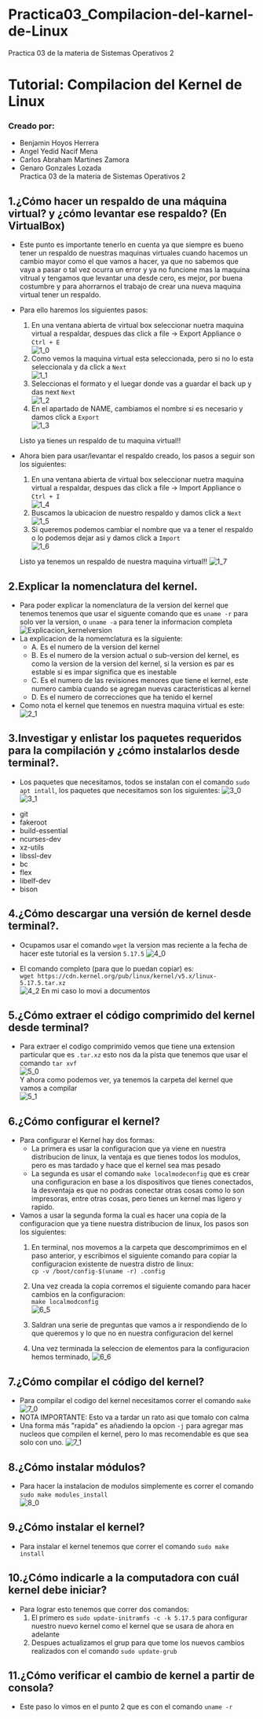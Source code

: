 # Practica03_Compilacion-del-karnel-de-Linux
Practica 03 de la materia de Sistemas Operativos 2
# Tutorial:  Compilacion del Kernel de Linux
### Creado por:
* Benjamin Hoyos Herrera 
* Angel Yedid Nacif Mena
* Carlos Abraham Martines Zamora
* Genaro Gonzales Lozada  
Practica 03 de la materia de Sistemas Operativos 2  


## 1.¿Cómo hacer un respaldo de una máquina virtual? y ¿cómo levantar ese respaldo? (En VirtualBox)    
* Este punto es importante tenerlo en cuenta ya que siempre es bueno tener un respaldo de nuestras maquinas virtuales cuando hacemos un cambio mayor como el que vamos a hacer, ya que no sabemos que vaya a pasar o tal vez ocurra un error y ya no funcione mas la maquina vitrual y tengamos que levantar una desde cero, es mejor, por buena costumbre y para ahorrarnos el trabajo de crear una nueva maquina virtual tener un respaldo.
* Para ello haremos los siguientes pasos:

    1. En una ventana abierta de virtual box seleccionar nuetra maquina virtual a respaldar, despues das click a file -> Export Appliance o ```Ctrl + E```      
    ![1_0](https://github.com/Benqui/Practica03_Compilacion-del-kernel-de-Linux/blob/main/Images/1_0.png)    
    2. Como vemos la maquina virtual esta seleccionada, pero si no lo esta seleccionala y da click a ```Next```    
    ![1_1](https://github.com/Benqui/Practica03_Compilacion-del-kernel-de-Linux/blob/main/Images/1_1.png)    
    3. Seleccionas el formato y el luegar donde vas a guardar el back up y das next ```Next```    
    ![1_2](https://github.com/Benqui/Practica03_Compilacion-del-kernel-de-Linux/blob/main/Images/1_2.png)    
    4. En el apartado de NAME, cambiamos el nombre si es necesario y damos click a ```Export```    
    ![1_3](https://github.com/Benqui/Practica03_Compilacion-del-kernel-de-Linux/blob/main/Images/1_3.png)    

    Listo ya tienes un respaldo de tu maquina virtual!!

* Ahora bien para usar/levantar el respaldo creado, los pasos a seguir son los siguientes:
    1. En una ventana abierta de virtual box seleccionar nuetra maquina virtual a respaldar, despues das click a file -> Import Appliance o ```Ctrl + I```      
    ![1_4](https://github.com/Benqui/Practica03_Compilacion-del-kernel-de-Linux/blob/main/Images/1_4.png)    
    2. Buscamos la ubicacion de nuestro respaldo y damos click a ```Next```    
    ![1_5](https://github.com/Benqui/Practica03_Compilacion-del-kernel-de-Linux/blob/main/Images/1_5.png)    
    3. Si queremos podemos cambiar el nombre que va a tener el respaldo o lo podemos dejar asi y damos click a ```Import```    
    ![1_6](https://github.com/Benqui/Practica03_Compilacion-del-kernel-de-Linux/blob/main/Images/1_6.png)    

    Listo ya tenemos un respaldo de nuestra maquina virtual!!
    ![1_7](https://github.com/Benqui/Practica03_Compilacion-del-kernel-de-Linux/blob/main/Images/1_7.png)


## 2.Explicar la nomenclatura del kernel.
* Para poder explicar la nomenclatura de la version del kernel que tenemos tenemos que usar el siguente comando que es   ```uname -r``` para solo ver la version, o ```uname -a``` para tener la informacion completa    
![Explicacion_kernelversion](https://github.com/Benqui/Practica03_Compilacion-del-kernel-de-Linux/blob/main/Images/2_0.png)
* La explicacion de la nomemclatura es la siguiente:
    - A. Es el numero de la version del kernel 
    - B. Es el numero de la version actual o sub-version del kernel, es como la version de la version del kernel, si la version es par es estable si es impar significa que es inestable
    - C. Es el numero de las revisiones menores que tiene el kernel, este numero cambia cuando se agregan nuevas caracteristicas al kernel
    - D. Es el numero de correcciones que ha tenido el kernel   
* Como nota el kernel que tenemos en nuestra maquina virtual es este:     
![2_1](https://github.com/Benqui/Practica03_Compilacion-del-kernel-de-Linux/blob/main/Images/2_1.png)


## 3.Investigar y enlistar los paquetes requeridos para la compilación y ¿cómo instalarlos desde terminal?.

* Los paquetes que necesitamos, todos se instalan con el comando ```sudo apt intall```, los paquetes que necesitamos son los siguientes:
![3_0](https://github.com/Benqui/Practica03_Compilacion-del-kernel-de-Linux/blob/main/Images/3_0.png)
![3_1](https://github.com/Benqui/Practica03_Compilacion-del-kernel-de-Linux/blob/main/Images/3_1.png)

- git
- fakeroot
- build-essential	
- ncurses-dev	
- xz-utils	
- libssl-dev	
- bc
- flex
- libelf-dev	
- bison

## 4.¿Cómo descargar una versión de kernel desde terminal?.
* Ocupamos usar el comando ```wget``` la version mas reciente a la fecha de hacer este tutorial es la version ```5.17.5```
![4_0](https://github.com/Benqui/Practica03_Compilacion-del-kernel-de-Linux/blob/main/Images/4_0.png)

* El comando completo (para que lo puedan copiar) es:    
```wget https://cdn.kernel.org/pub/linux/kernel/v5.x/linux-5.17.5.tar.xz```    
![4_2](https://github.com/Benqui/Practica03_Compilacion-del-kernel-de-Linux/blob/main/Images/4_2.png)
En mi caso lo movi a documentos

## 5.¿Cómo extraer el código comprimido del kernel desde terminal?
* Para extraer el codigo comprimido vemos que tiene una extension particular que es ```.tar.xz``` esto nos da la pista que tenemos que usar el comando ```tar xvf```  
![5_0](https://github.com/Benqui/Practica03_Compilacion-del-kernel-de-Linux/blob/main/Images/5_0.png)  
Y ahora como podemos ver, ya tenemos la carpeta del kernel que vamos a compilar  
![5_1](https://github.com/Benqui/Practica03_Compilacion-del-kernel-de-Linux/blob/main/Images/5_1.png)  

## 6.¿Cómo configurar el kernel?
* Para configurar el Kernel hay dos formas:
    - La primera es usar la configuracion que ya viene en nuestra distribucion de linux, la ventaja es que tienes todos los modulos, pero es mas tardado y hace que el kernel sea mas pesado
    - La segunda es usar el comando ```make localmodeconfig``` que es crear una configuracion en base a los dispositivos que tienes conectados, la desventaja es que no podras conectar otras cosas como lo son impresoras, entre otras cosas, pero tienes un kernel mas ligero y rapido.
* Vamos a usar la segunda forma la cual es hacer una copia de la configuracion que ya tiene nuestra distribucion de linux, los pasos son los siguientes:
    1. En terminal, nos movemos a la carpeta que descomprimimos en el paso anterior, y escribimos el siguiente comando para copiar la configuracion existente de nuestra distro de linux:  
    ```cp -v /boot/config-$(uname -r) .config```
    2. Una vez creada la copia corremos el siguiente comando para hacer cambios en la configuracion:  
    ```make localmodconfig```  
    ![6_5](https://github.com/Benqui/Practica03_Compilacion-del-kernel-de-Linux/blob/main/Images/6_5.png)  

    3. Saldran una serie de preguntas que vamos a ir respondiendo de lo que queremos y lo que no en nuestra configuracion del kernel

    4. Una vez terminada la seleccion de elementos para la configuracion hemos terminado,
    ![6_6](https://github.com/Benqui/Practica03_Compilacion-del-kernel-de-Linux/blob/main/Images/6_6.png)  

    
## 7.¿Cómo compilar el código del kernel?
* Para compilar el codigo del kernel necesitamos correr el comando ```make```  
![7_0](https://github.com/Benqui/Practica03_Compilacion-del-kernel-de-Linux/blob/main/Images/7_0.png)  
* NOTA IMPORTANTE: Esto va a tardar un rato asi que tomalo con calma
* Una forma más "rapida" es añadiendo la opcion ```-j``` para agregar mas nucleos que compilen el kernel, pero lo mas recomendable es que sea solo con uno.
![7_1](https://github.com/Benqui/Practica03_Compilacion-del-kernel-de-Linux/blob/main/Images/7_1.png)  



## 8.¿Cómo instalar módulos?  

* Para hacer la instalacion de modulos simplemente es correr el comando ```sudo make modules_install```  
![8_0](https://github.com/Benqui/Practica03_Compilacion-del-kernel-de-Linux/blob/main/Images/8_0.png)  



## 9.¿Cómo instalar el kernel?  
* Para instalar el kernel tenemos que correr el comando ```sudo make install``` 

## 10.¿Cómo indicarle a la computadora con cuál kernel debe iniciar?  
* Para lograr esto tenemos que correr dos comandos:  
    1. El primero es ```sudo update-initramfs -c -k 5.17.5``` para configurar nuestro nuevo kernel como el kernel que se usara de ahora en adelante  
    2. Despues actualizamos el grup para que tome los nuevos cambios realizados con el comando ```sudo update-grub``` 


## 11.¿Cómo verificar el cambio de kernel a partir de consola?

* Este paso lo vimos en el punto 2 que es con el comando ```uname -r```  
